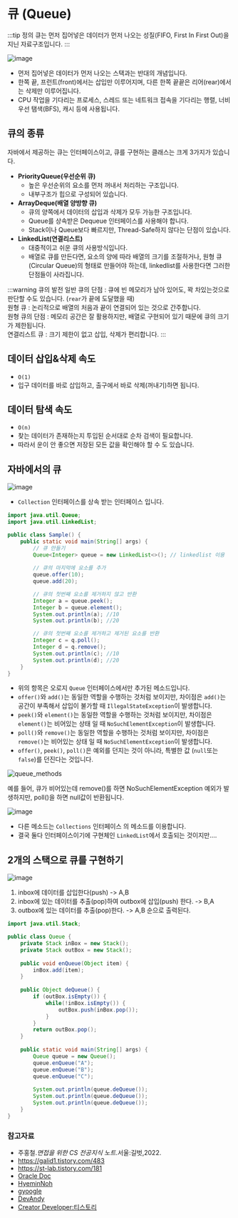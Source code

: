 # 큐 (Queue)

:::tip 정의
큐는 먼저 집어넣은 데이터가 먼저 나오는 성질(FIFO, First In First Out)을 지닌 자료구조입니다.
:::

![image](https://user-images.githubusercontent.com/50647845/172971180-371028a7-1cd7-43d4-9c51-4dec80aca9c5.png)

- 먼저 집어넣은 데이터가 먼저 나오는 스택과는 반대의 개념입니다.
- 한쪽 끝, 프런트(front)에서는 삽입만 이루어지며, 다른 한쪽 끝끝은 리어(rear)에서는 삭제만 이루어집니다.
- CPU 작업을 기다리는 프로세스, 스레드 또는 네트워크 접속을 기다리는 행렬, 너비우선 탬색(BFS), 캐시 등에 사용됩니다.

## 큐의 종류

자바에서 제공하는 큐는 인터페이스이고, 큐를 구현하는 클래스는 크게 3가지가 있습니다.

- **PriorityQueue(우선순위 큐)**
    - 높은 우선순위의 요소를 먼저 꺼내서 처리하는 구조입니다.
    - 내부구조가 힙으로 구성되어 있습니다.
- **ArrayDeque(배열 양방향 큐)**
    - 큐의 양쪽에서 데이터의 삽입과 삭제가 모두 가능한 구조입니다.
    - Queue를 상속받은 Dequeue 인터페이스를 사용해야 합니다.
    - Stack이나 Queue보다 빠르지만, Thread-Safe하지 않다는 단점이 있습니다.
- **LinkedList(연결리스트)**
    - 대중적이고 쉬운 큐의 사용방식입니다.
    - 배열로 큐를 만든다면, 요소의 양에 따라 배열의 크기를 조절하거나, 원형 큐(Circular Queue)의 형태로 만들어야 하는데,
      linkedlist를 사용한다면 그러한 단점들이 사라집니다.

:::warning 큐의 발전
일반 큐의 단점 : 큐에 빈 메모리가 남아 있어도, 꽉 차있는것으로 판단할 수도 있습니다. (`rear`가 끝에 도달했을 때)  
원형 큐 : 논리적으로 배열의 처음과 끝이 연결되어 있는 것으로 간주합니다.  
원형 큐의 단점 : 메모리 공간은 잘 활용하지만, 배열로 구현되어 있기 때문에 큐의 크기가 제한됩니다.  
연결리스트 큐 : 크기 제한이 없고 삽입, 삭제가 편리합니다.
:::

## 데이터 삽입&삭제 속도

- `O(1)`
- 입구 데이터를 바로 삽입하고, 출구에서 바로 삭제(꺼내기)하면 됩니다.

## 데이터 탐색 속도

- `O(n)`
- 찾는 데이터가 존재하는지 투입된 순서대로 순차 검색이 필요합니다.
- 따라서 운이 안 좋으면 저장된 모든 값을 확인해야 할 수 도 있습니다.

## 자바에서의 큐

![image](https://user-images.githubusercontent.com/50647845/172972086-cf66b406-e371-414d-b398-452b6c9516d6.png)

- `Collection` 인터페이스를 상속 받는 인터페이스 입니다.

```java
import java.util.Queue;
import java.util.LinkedList;

public class Sample() {
    public static void main(String[] args) {
        // 큐 만들기
        Queue<Integer> queue = new LinkedList<>(); // linkedlist 이용
        
        // 큐의 마지막에 요소를 추가
        queue.offer(10);
        queue.add(20);

        // 큐의 첫번째 요소를 제거하지 않고 반환
        Integer a = queue.peek();
        Integer b = queue.element();
        System.out.println(a); //10
        System.out.println(b); //20

        // 큐의 첫번째 요소를 제거하고 제거된 요소를 반환
        Integer c = q.poll();
        Integer d = q.remove();
        System.out.println(c); //10
        System.out.println(d); //20
    }
}
```

- 위의 항목은 오로지 `Queue` 인터페이스에서만 추가된 메소드입니다.
- `offer()`와 `add()`는 동일한 역할을 수행하는 것처럼 보이지만, 차이점은 `add()`는 공간이 부족해서 삽입이 불가할 때 `IllegalStateException`이 발생합니다.
- `peek()`와 `element()`는 동일한 역할을 수행하는 것처럼 보이지만, 차이점은 `element()`는 비어있는 상태 일 때 `NoSuchElementException`이 발생합니다.
- `poll()`와 `remove()`는 동일한 역할을 수행하는 것처럼 보이지만, 차이점은 `remove()`는 비어있는 상태 일 때 `NoSuchElementException`이 발생합니다.
- `offer()`, `peek()`, `poll()`은 예외를 던지는 것이 아니라, 특별한 값 (`null`또는 `false`)를 던진다는 것입니다. 

![queue_methods](https://user-images.githubusercontent.com/79966015/172974934-1fc744e4-555a-431e-a32b-966314748d1f.PNG)

예를 들어, 큐가 비어있는데 remove()를 하면 NoSuchElementException 예외가 발생하지만, poll()을 하면 null값이 반환됩니다.

![image](https://user-images.githubusercontent.com/50647845/172973351-82140718-eb0f-471c-b929-ed7d7b6d114f.png)

- 다른 메소드는 `Collections` 인터페이스 의 메소드를 이용합니다.
- 결국 둘다 인터페이스이기에 구현체인 `LinkedList`에서 호출되는 것이지만....

## 2개의 스택으로 큐를 구현하기

![image](https://user-images.githubusercontent.com/50647845/172973857-18ca0859-8a07-4630-8f84-35e4d01cd6c7.png)

1. inbox에 데이터를 삽입한다(push) -> A,B
2. inbox에 있는 데이터를 추출(pop)하여 outbox에 삽입(push) 한다. -> B,A
3. outbox에 있는 데이터를 추출(pop)한다. -> A,B 순으로 출력된다.

```java
import java.util.Stack;

public class Queue {
	private Stack inBox = new Stack();
	private Stack outBox = new Stack();
	
	public void enQueue(Object item) {
		inBox.add(item);
	}
	
	public Object deQueue() {
		if (outBox.isEmpty()) {
			while(!inBox.isEmpty()) {
				outBox.push(inBox.pop());
			}
		}
		return outBox.pop();
	}
	
	public static void main(String[] args) {
		Queue queue = new Queue();
		queue.enQueue("A");
		queue.enQueue("B");
		queue.enQueue("C");
		
		System.out.println(queue.deQueue());
		System.out.println(queue.deQueue());
		System.out.println(queue.deQueue());
	}
}
```


### 참고자료

- 주홍철.*면접을 위한 CS 전공지식 노트*.서울:길벗,2022.  
- https://galid1.tistory.com/483  
- https://st-lab.tistory.com/181  
- [Oracle Doc](https://docs.oracle.com/en/java/javase/11/docs/api/java.base/java/util/Queue.html)
- [HyeminNoh](https://github.com/HyeminNoh/Tech-Stack)
- [gyoogle](https://github.com/gyoogle/tech-interview-for-developer)
- [DevAndy](https://youngjinmo.github.io/2021/05/java-queue/)
- [Creator Developer:티스토리](https://creatordev.tistory.com/83)
